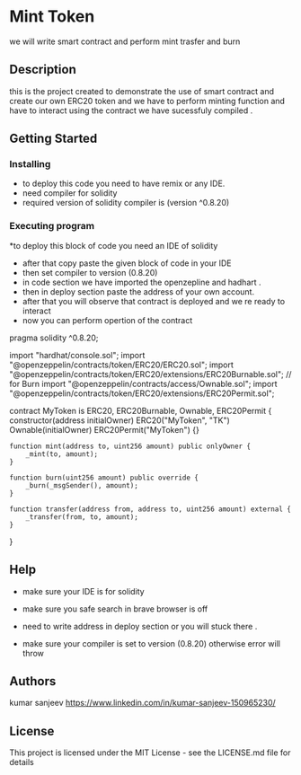 # Mint Token
we will write smart contract and perform mint trasfer and burn 

## Description

this is the project created to demonstrate the use of smart contract and create our own ERC20 token and we have to perform minting function and have to interact using the contract we have sucessfuly compiled .

## Getting Started

### Installing

* to deploy this code you need to have remix or any IDE.
* need compiler for solidity 
* required version of solidity compiler is (version ^0.8.20)

### Executing program

*to deploy this block of code you need an IDE of  solidity
* after that copy paste the given block of code in your IDE
* then set compiler to version (0.8.20)
* in code section we have imported the openzepline and hadhart .
* then in deploy section paste the address of your own account.
* after that you will observe that contract is deployed and we re ready to interact 
* now you can perform opertion of the contract 


pragma solidity ^0.8.20;

import "hardhat/console.sol";
import "@openzeppelin/contracts/token/ERC20/ERC20.sol";
import "@openzeppelin/contracts/token/ERC20/extensions/ERC20Burnable.sol"; // for Burn
import "@openzeppelin/contracts/access/Ownable.sol";
import "@openzeppelin/contracts/token/ERC20/extensions/ERC20Permit.sol";

contract MyToken is ERC20, ERC20Burnable, Ownable, ERC20Permit {
    constructor(address initialOwner)
        ERC20("MyToken", "TK")
        Ownable(initialOwner)
        ERC20Permit("MyToken")
    {}

    function mint(address to, uint256 amount) public onlyOwner {
        _mint(to, amount);
    }

    function burn(uint256 amount) public override {
        _burn(_msgSender(), amount);
    }

    function transfer(address from, address to, uint256 amount) external {
        _transfer(from, to, amount);
    }
}

## Help
* make sure your IDE is for solidity 

* make sure you safe search in brave browser is off 

* need to write address in deploy section or you will stuck there .

* make sure your compiler is set to version (0.8.20) otherwise error will throw

## Authors
kumar sanjeev 
https://www.linkedin.com/in/kumar-sanjeev-150965230/


## License

This project is licensed under the MIT License - see the LICENSE.md file for details
